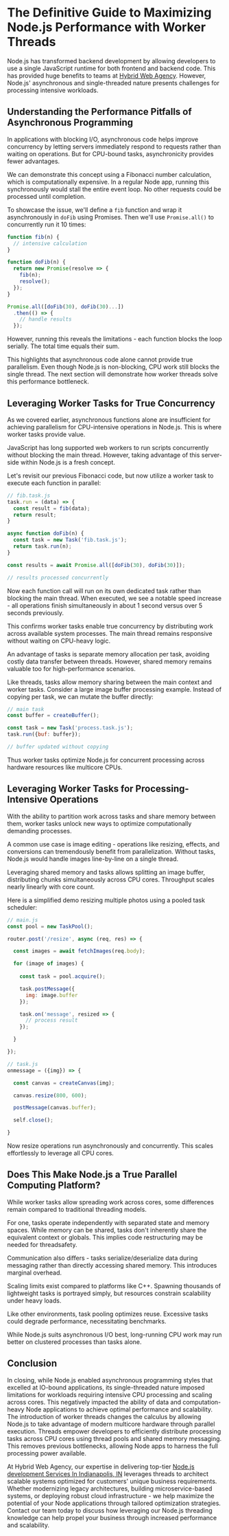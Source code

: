 
# The Definitive Guide to Maximizing Node.js Performance with Worker Threads

Node.js has transformed backend development by allowing developers to use a single JavaScript runtime for both frontend and backend code. This has provided huge benefits to teams at [Hybrid Web Agency](https://hybridwebagency.com/). However, Node.js' asynchronous and single-threaded nature presents challenges for processing intensive workloads.

## Understanding the Performance Pitfalls of Asynchronous Programming 

In applications with blocking I/O, asynchronous code helps improve concurrency by letting servers immediately respond to requests rather than waiting on operations. But for CPU-bound tasks, asynchronicity provides fewer advantages.

We can demonstrate this concept using a Fibonacci number calculation, which is computationally expensive. In a regular Node app, running this synchronously would stall the entire event loop. No other requests could be processed until completion.

To showcase the issue, we'll define a `fib` function and wrap it asynchronously in `doFib` using Promises. Then we'll use `Promise.all()` to concurrently run it 10 times:

```js
function fib(n) {
  // intensive calculation
} 

function doFib(n) {
  return new Promise(resolve => {
    fib(n);
    resolve();
  });
}

Promise.all([doFib(30), doFib(30)...])
  .then(() => {
    // handle results
  }); 
```

However, running this reveals the limitations - each function blocks the loop serially. The total time equals their sum.

This highlights that asynchronous code alone cannot provide true parallelism. Even though Node.js is non-blocking, CPU work still blocks the single thread. The next section will demonstrate how worker threads solve this performance bottleneck.




## Leveraging Worker Tasks for True Concurrency

As we covered earlier, asynchronous functions alone are insufficient for achieving parallelism for CPU-intensive operations in Node.js. This is where worker tasks provide value.

JavaScript has long supported web workers to run scripts concurrently without blocking the main thread. However, taking advantage of this server-side within Node.js is a fresh concept. 

Let's revisit our previous Fibonacci code, but now utilize a worker task to execute each function in parallel:

```js
// fib.task.js
task.run = (data) => {
  const result = fib(data);
  return result;
}

async function doFib(n) {
  const task = new Task('fib.task.js');
  return task.run(n);
}

const results = await Promise.all([doFib(30), doFib(30)]);

// results processed concurrently
```

Now each function call will run on its own dedicated task rather than blocking the main thread. When executed, we see a notable speed increase - all operations finish simultaneously in about 1 second versus over 5 seconds previously.

This confirms worker tasks enable true concurrency by distributing work across available system processes. The main thread remains responsive without waiting on CPU-heavy logic.

An advantage of tasks is separate memory allocation per task, avoiding costly data transfer between threads. However, shared memory remains valuable too for high-performance scenarios.

Like threads, tasks allow memory sharing between the main context and worker tasks. Consider a large image buffer processing example. Instead of copying per task, we can mutate the buffer directly:

```js 
// main task
const buffer = createBuffer();

const task = new Task('process.task.js');
task.run({buf: buffer}); 

// buffer updated without copying
```

Thus worker tasks optimize Node.js for concurrent processing across hardware resources like multicore CPUs.



## Leveraging Worker Tasks for Processing-Intensive Operations

With the ability to partition work across tasks and share memory between them, worker tasks unlock new ways to optimize computationally demanding processes.

A common use case is image editing - operations like resizing, effects, and conversions can tremendously benefit from parallelization. Without tasks, Node.js would handle images line-by-line on a single thread.  

Leveraging shared memory and tasks allows splitting an image buffer, distributing chunks simultaneously across CPU cores. Throughput scales nearly linearly with core count.

Here is a simplified demo resizing multiple photos using a pooled task scheduler:

```js
// main.js
const pool = new TaskPool(); 

router.post('/resize', async (req, res) => {

  const images = await fetchImages(req.body);

  for (image of images) {
    
    const task = pool.acquire();

    task.postMessage({  
      img: image.buffer
    });

    task.on('message', resized => {
      // process result
    });

  }

});

// task.js
onmessage = ({img}) => {

  const canvas = createCanvas(img);  

  canvas.resize(800, 600);

  postMessage(canvas.buffer);

  self.close();

}
```

Now resize operations run asynchronously and concurrently. This scales effortlessly to leverage all CPU cores.


## Does This Make Node.js a True Parallel Computing Platform?

While worker tasks allow spreading work across cores, some differences remain compared to traditional threading models.

For one, tasks operate independently with separated state and memory spaces. While memory can be shared, tasks don't inherently share the equivalent context or globals. This implies code restructuring may be needed for threadsafety.

Communication also differs - tasks serialize/deserialize data during messaging rather than directly accessing shared memory. This introduces marginal overhead.

Scaling limits exist compared to platforms like C++. Spawning thousands of lightweight tasks is portrayed simply, but resources constrain scalability under heavy loads.

Like other environments, task pooling optimizes reuse. Excessive tasks could degrade performance, necessitating benchmarks.

While Node.js suits asynchronous I/O best, long-running CPU work may run better on clustered processes than tasks alone.


## Conclusion
In closing, while Node.js enabled asynchronous programming styles that excelled at IO-bound applications, its single-threaded nature imposed limitations for workloads requiring intensive CPU processing and scaling across cores. This negatively impacted the ability of data and computation-heavy Node applications to achieve optimal performance and scalability. The introduction of worker threads changes the calculus by allowing Node.js to take advantage of modern multicore hardware through parallel execution. Threads empower developers to efficiently distribute processing tasks across CPU cores using thread pools and shared memory messaging. This removes previous bottlenecks, allowing Node apps to harness the full processing power available. 

At Hybrid Web Agency, our expertise in delivering top-tier  [Node.js development Services In Indianapolis, IN](https://hybridwebagency.com/indianapolis-in/custom-laravel-development-services/) leverages threads to architect scalable systems optimized for customers' unique business requirements. Whether modernizing legacy architectures, building microservice-based systems, or deploying robust cloud infrastructure - we help maximize the potential of your Node applications through tailored optimization strategies. Contact our team today to discuss how leveraging our Node.js threading knowledge can help propel your business through increased performance and scalability.

